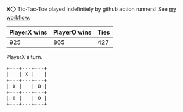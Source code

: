 :x::o: Tic-Tac-Toe played indefinitely by github action runners! See [my workflow](.github/workflows/play.yaml).

|PlayerX wins|PlayerO wins|Ties|
|-|-|-|
|925|865|427|

PlayerX's turn.

<pre>
+---+---+---+
|   | X |   |
+---+---+---+
| X |   | O |
+---+---+---+
| O |   | O |
+---+---+---+
</pre>